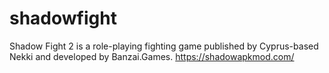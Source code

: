 # shadowfight
Shadow Fight 2 is a role-playing fighting game published by Cyprus-based Nekki and developed by Banzai.Games.  https://shadowapkmod.com/
